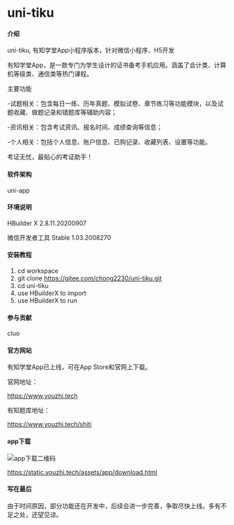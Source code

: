 # uni-tiku

#### 介绍
uni-tiku, 有知学堂App小程序版本，针对微信小程序、H5开发

有知学堂App，是一款专门为学生设计的证书备考手机应用。涵盖了会计类、计算机等级类、通信类等热门课程。

主要功能

-试题相关：包含每日一练、历年真题、模拟试卷、章节练习等功能模块，以及试题收藏、做题记录和错题库等辅助内容；

-资讯相关：包含考试资讯、报名时间、成绩查询等信息；

-个人相关：包括个人信息、账户信息、已购记录、收藏列表、设置等功能。

考证无忧，最贴心的考证助手！


#### 软件架构
uni-app


#### 环境说明

HBuilder X 2.8.11.20200907

微信开发者工具 Stable 1.03.2008270


#### 安装教程

1. cd workspace
2. git clone https://gitee.com/chong2230/uni-tiku.git
3. cd uni-tiku
4. use HBuilderX to import
5. use HBuilderX to run


#### 参与贡献

cluo

#### 官方网站

有知学堂App已上线，可在App Store和官网上下载。

官网地址：

https://www.youzhi.tech

有知题库地址：

https://www.youzhi.tech/shiti


#### app下载

![app下载二维码](https://gitee.com/chong2230/tiku_rn/raw/master/qrcode.png)

https://static.youzhi.tech/assets/app/download.html


#### 写在最后

由于时间原因，部分功能还在开发中，后续会进一步完善，争取尽快上线。多有不足之处，还望见谅。